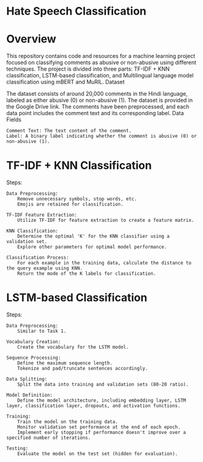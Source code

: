 # Hate Speech Classification
# Overview

This repository contains code and resources for a machine learning project focused on classifying comments as abusive or non-abusive using different techniques. The project is divided into three parts: TF-IDF + KNN classification, LSTM-based classification, and Multilingual language model classification using mBERT and MuRIL.
Dataset

The dataset consists of around 20,000 comments in the Hindi language, labeled as either abusive (0) or non-abusive (1). The dataset is provided in the Google Drive link. The comments have been preprocessed, and each data point includes the comment text and its corresponding label.
Data Fields

    Comment Text: The text content of the comment.
    Label: A binary label indicating whether the comment is abusive (0) or non-abusive (1).

# TF-IDF + KNN Classification 
Steps:

    Data Preprocessing:
        Remove unnecessary symbols, stop words, etc.
        Emojis are retained for classification.

    TF-IDF Feature Extraction:
        Utilize TF-IDF for feature extraction to create a feature matrix.

    KNN Classification:
        Determine the optimal 'K' for the KNN classifier using a validation set.
        Explore other parameters for optimal model performance.

    Classification Process:
        For each example in the training data, calculate the distance to the query example using KNN.
        Return the mode of the K labels for classification.

# LSTM-based Classification
Steps:

    Data Preprocessing:
        Similar to Task 1.

    Vocabulary Creation:
        Create the vocabulary for the LSTM model.

    Sequence Processing:
        Define the maximum sequence length.
        Tokenize and pad/truncate sentences accordingly.

    Data Splitting:
        Split the data into training and validation sets (80-20 ratio).

    Model Definition:
        Define the model architecture, including embedding layer, LSTM layer, classification layer, dropouts, and activation functions.

    Training:
        Train the model on the training data.
        Monitor validation set performance at the end of each epoch.
        Implement early stopping if performance doesn't improve over a specified number of iterations.

    Testing:
        Evaluate the model on the test set (hidden for evaluation).

